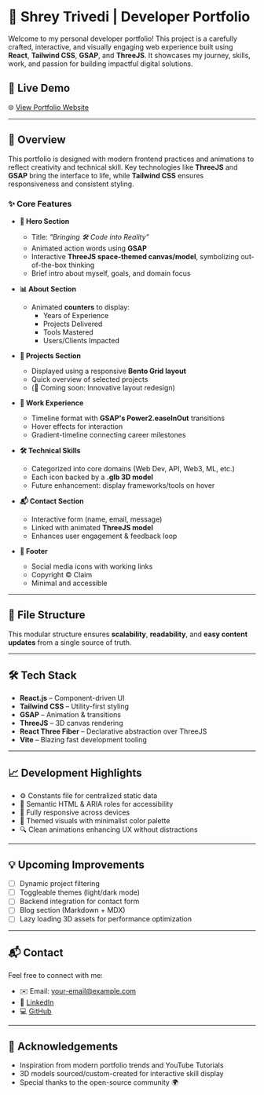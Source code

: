 # 🌌 Shrey Trivedi | Developer Portfolio

Welcome to my personal developer portfolio! This project is a carefully crafted, interactive, and visually engaging web experience built using **React**, **Tailwind CSS**, **GSAP**, and **ThreeJS**. It showcases my journey, skills, work, and passion for building impactful digital solutions.

## 🚀 Live Demo

🌐 [View Portfolio Website](https://github.com/ShhRey)

---

## 📌 Overview

This portfolio is designed with modern frontend practices and animations to reflect creativity and technical skill. Key technologies like **ThreeJS** and **GSAP** bring the interface to life, while **Tailwind CSS** ensures responsiveness and consistent styling.

### ✨ Core Features

- **🎯 Hero Section**
  - Title: *"Bringing 🛠️ Code into Reality"*
  - Animated action words using **GSAP**
  - Interactive **ThreeJS space-themed canvas/model**, symbolizing out-of-the-box thinking
  - Brief intro about myself, goals, and domain focus

- **📊 About Section**
  - Animated **counters** to display:
    - Years of Experience
    - Projects Delivered
    - Tools Mastered
    - Users/Clients Impacted

- **🧩 Projects Section**
  - Displayed using a responsive **Bento Grid layout**
  - Quick overview of selected projects
  - (🔧 Coming soon: Innovative layout redesign)

- **🧠 Work Experience**
  - Timeline format with **GSAP's Power2.easeInOut** transitions
  - Hover effects for interaction
  - Gradient-timeline connecting career milestones

- **🛠️ Technical Skills**
  - Categorized into core domains (Web Dev, API, Web3, ML, etc.)
  - Each icon backed by a **.glb 3D model**
  - Future enhancement: display frameworks/tools on hover

- **📬 Contact Section**
  - Interactive form (name, email, message)
  - Linked with animated **ThreeJS model**
  - Enhances user engagement & feedback loop

- **🔗 Footer**
  - Social media icons with working links
  - Copyright © Claim
  - Minimal and accessible

---

## 🧱 File Structure

This modular structure ensures **scalability**, **readability**, and **easy content updates** from a single source of truth.

---

## 🛠️ Tech Stack

- **React.js** – Component-driven UI
- **Tailwind CSS** – Utility-first styling
- **GSAP** – Animation & transitions
- **ThreeJS** – 3D canvas rendering
- **React Three Fiber** – Declarative abstraction over ThreeJS
- **Vite** – Blazing fast development tooling

---

## 📈 Development Highlights

- ⚙️ Constants file for centralized static data
- 🧠 Semantic HTML & ARIA roles for accessibility
- 📱 Fully responsive across devices
- 🎨 Themed visuals with minimalist color palette
- 🔍 Clean animations enhancing UX without distractions

---

## 💡 Upcoming Improvements

- [ ] Dynamic project filtering
- [ ] Toggleable themes (light/dark mode)
- [ ] Backend integration for contact form
- [ ] Blog section (Markdown + MDX)
- [ ] Lazy loading 3D assets for performance optimization

---

## 📬 Contact

Feel free to connect with me:

- ✉️ Email: [your-email@example.com](mailto:your-email@example.com)
- 🔗 [LinkedIn](https://www.linkedin.com/in/shrey-trivedi/)
- 💻 [GitHub](https://github.com/shreytrivedi)

---

## 🙌 Acknowledgements

- Inspiration from modern portfolio trends and YouTube Tutorials
- 3D models sourced/custom-created for interactive skill display
- Special thanks to the open-source community 🌍